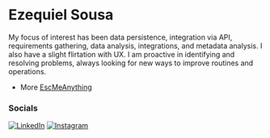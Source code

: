 <h1>Ezequiel Sousa</h1>

<p>My focus of interest has been data persistence, integration via API, requirements gathering, data analysis, integrations, and metadata analysis. I also have a slight flirtation with UX. I am proactive in identifying and resolving problems, always looking for new ways to improve routines and operations.</p>

* More [EscMeAnything](http://escmeanything.netlify.app/)

### Socials
[![LinkedIn](https://img.shields.io/badge/-LinkedIn-000?style=for-the-badge&logo=linkedin&logoColor=ff5715&color:FFF)](https://www.linkedin.com/in/escwolf)
[![Instagram](https://img.shields.io/badge/-Instagram-000?style=for-the-badge&logo=instagram&logoColor=ff5715&color:FFF)](https://www.instagram.com/escacervo/)
